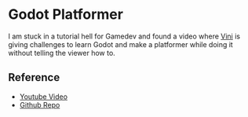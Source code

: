 # Godot Platformer
I am stuck in a tutorial hell for Gamedev and found a video where [Vini](https://www.youtube.com/@ThisIsVini) is giving challenges to learn Godot and make a platformer while doing it without telling the viewer how to.

## Reference
- [Youtube Video](https://www.youtube.com/watch?v=B9heoGTQLz8)
- [Github Repo](https://github.com/viniciusgerevini/learn-godot-challenge)
